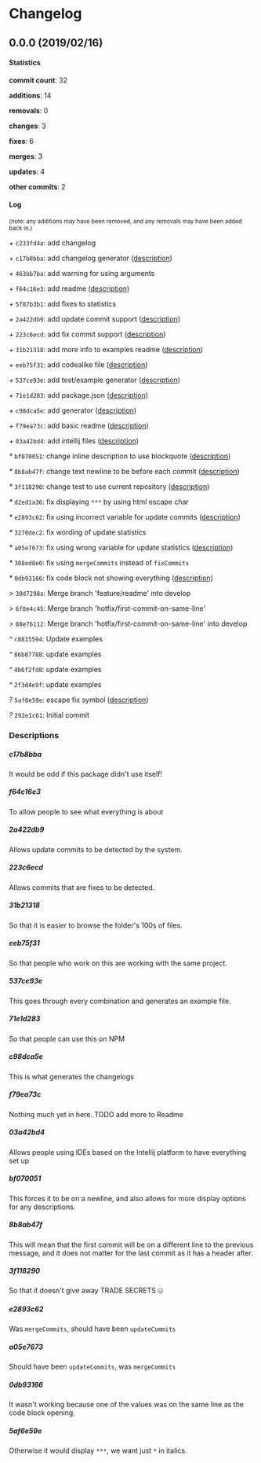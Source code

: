 # Changelog
## 0.0.0 (2019/02/16)
#### Statistics
**commit count**: 32

**additions**: 14

**removals**: 0

**changes**: 3

**fixes**: 6

**merges**: 3

**updates**: 4

**other commits**: 2

#### Log
<small>(note: any additions may have been removed, and any removals may have been added back in.)</small>

*+* `c233fd4a`: add changelog

*+* `c17b8bba`: add changelog generator ([description](#c17b8bba-12))

*+* `463bb7ba`: add warning for using arguments

*+* `f64c16e3`: add readme ([description](#f64c16e3-12))

*+* `5f87b3b1`: add fixes to statistics

*+* `2a422db9`: add update commit support ([description](#2a422db9-12))

*+* `223c6ecd`: add fix commit support ([description](#223c6ecd-12))

*+* `31b21318`: add more info to examples readme ([description](#31b21318-12))

*+* `eeb75f31`: add codealike file ([description](#eeb75f31-12))

*+* `537ce93e`: add test/example generator ([description](#537ce93e-12))

*+* `71e1d283`: add package.json ([description](#71e1d283-12))

*+* `c98dca5e`: add generator ([description](#c98dca5e-12))

*+* `f79ea73c`: add basic readme ([description](#f79ea73c-12))

*+* `03a42bd4`: add intellij files ([description](#03a42bd4-12))

*&ast;* `bf070051`: change inline description to use blockquote ([description](#bf070051-12))

*&ast;* `8b8ab47f`: change text newline to be before each commit ([description](#8b8ab47f-12))

*&ast;* `3f118290`: change test to use current repository ([description](#3f118290-12))

*&ast;* `d2ed1a36`: fix displaying `***` by using html escape char

*&ast;* `e2893c62`: fix using incorrect variable for update commits ([description](#e2893c62-12))

*&ast;* `3270dec2`: fix wording of update statistics

*&ast;* `a05e7673`: fix using wrong variable for update statistics ([description](#a05e7673-12))

*&ast;* `388ed8e0`: fix using `mergeCommits` instead of `fixCommits`

*&ast;* `0db93166`: fix code block not showing everything ([description](#0db93166-12))

*>* `30d7298a`: Merge branch 'feature/readme' into develop

*>* `6f8e4c45`: Merge branch 'hotfix/first-commit-on-same-line'

*>* `88e76112`: Merge branch 'hotfix/first-commit-on-same-line' into develop

*^* `c8815594`: Update examples

*^* `86b87788`: update examples

*^* `4b6f2fd8`: update examples

*^* `2f3d4e9f`: update examples

*?* `5af6e59e`: escape fix symbol ([description](#5af6e59e-12))

*?* `292e1c61`: Initial commit
### Descriptions
##### c17b8bba
It would be odd if this package didn't use itself!                    
##### f64c16e3
To allow people to see what everything is about
##### 2a422db9
Allows update commits to be detected by the system.
##### 223c6ecd
Allows commits that are fixes to be detected.
##### 31b21318
So that it is easier to browse the folder's 100s of files.
##### eeb75f31
So that people who work on this are working with the same project.
##### 537ce93e
This goes through every combination and generates an example file.
##### 71e1d283
So that people can use this on NPM
##### c98dca5e
This is what generates the changelogs
##### f79ea73c
Nothing much yet in here. TODO add more to Readme
##### 03a42bd4
Allows people using IDEs based on the Intellij platform to have everything set up
##### bf070051
This forces it to be on a newline, and also allows for more display options for any descriptions.
##### 8b8ab47f
This will mean that the first commit will be on a different line to the previous message, and it does not matter for the last commit as it has a header after.
##### 3f118290
So that it doesn't give away TRADE SECRETS 🤐
##### e2893c62
Was `mergeCommits`, should have been `updateCommits`
##### a05e7673
Should have been `updateCommits`, was `mergeCommits`
##### 0db93166
It wasn't working because one of the values was on the same line as the code block opening.
##### 5af6e59e
Otherwise it would display `***`, we want just `*` in italics.
